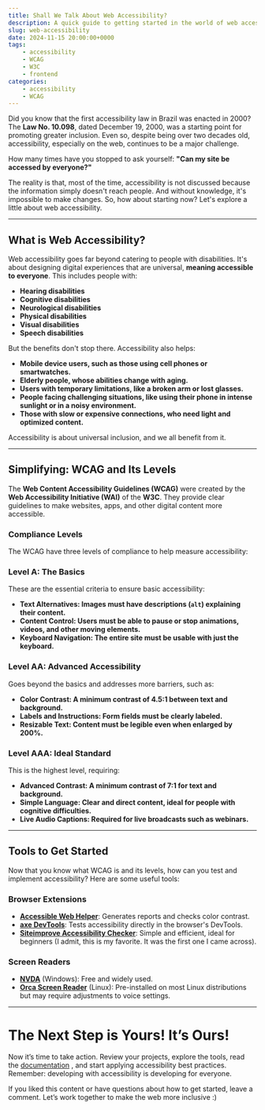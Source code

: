 ```yaml
---
title: Shall We Talk About Web Accessibility?
description: A quick guide to getting started in the world of web accessibility
slug: web-accessibility
date: 2024-11-15 20:00:00+0000
tags: 
    - accessibility
    - WCAG
    - W3C
    - frontend
categories:
    - accessibility
    - WCAG
---
```


Did you know that the first accessibility law in Brazil was enacted in 2000? The **Law No. 10.098**, dated December 19, 2000, was a starting point for promoting greater inclusion. Even so, despite being over two decades old, accessibility, especially on the web, continues to be a major challenge.

How many times have you stopped to ask yourself: **"Can my site be accessed by everyone?"**

The reality is that, most of the time, accessibility is not discussed because the information simply doesn't reach people. And without knowledge, it's impossible to make changes. So, how about starting now? Let's explore a little about web accessibility.

---

## What is Web Accessibility?

Web accessibility goes far beyond catering to people with disabilities. It's about designing digital experiences that are universal, **meaning accessible to everyone**. This includes people with:

- **Hearing disabilities**
- **Cognitive disabilities**
- **Neurological disabilities**
- **Physical disabilities**
- **Visual disabilities**
- **Speech disabilities**

But the benefits don't stop there. Accessibility also helps:

- **Mobile device users, such as those using cell phones or smartwatches.**
- **Elderly people, whose abilities change with aging.**
- **Users with temporary limitations, like a broken arm or lost glasses.**
- **People facing challenging situations, like using their phone in intense sunlight or in a noisy environment.**
- **Those with slow or expensive connections, who need light and optimized content.**

Accessibility is about universal inclusion, and we all benefit from it.

---

## Simplifying: WCAG and Its Levels

The **Web Content Accessibility Guidelines (WCAG)** were created by the **Web Accessibility Initiative (WAI)** of the **W3C**. They provide clear guidelines to make websites, apps, and other digital content more accessible.

### Compliance Levels
The WCAG have three levels of compliance to help measure accessibility:

### **Level A**: The Basics
These are the essential criteria to ensure basic accessibility:
- **Text Alternatives: Images must have descriptions (`alt`) explaining their content.**
- **Content Control: Users must be able to pause or stop animations, videos, and other moving elements.**
- **Keyboard Navigation: The entire site must be usable with just the keyboard.**

### **Level AA**: Advanced Accessibility
Goes beyond the basics and addresses more barriers, such as:
- **Color Contrast: A minimum contrast of 4.5:1 between text and background.**
- **Labels and Instructions: Form fields must be clearly labeled.**
- **Resizable Text: Content must be legible even when enlarged by 200%.**

### **Level AAA**: Ideal Standard
This is the highest level, requiring:
- **Advanced Contrast: A minimum contrast of 7:1 for text and background.**
- **Simple Language: Clear and direct content, ideal for people with cognitive difficulties.**
- **Live Audio Captions: Required for live broadcasts such as webinars.**

---

## Tools to Get Started

Now that you know what WCAG is and its levels, how can you test and implement accessibility? Here are some useful tools:

### **Browser Extensions**  
- **[Accessible Web Helper](https://chromewebstore.google.com/detail/accessible-web-helper/gdnpkbipbholkoaggmlblpbmgemddbgb)**: Generates reports and checks color contrast.
- **[axe DevTools](https://chromewebstore.google.com/detail/axe-devtools-web-accessib/lhdoppojpmngadmnindnejefpokejbdd)**: Tests accessibility directly in the browser's DevTools.
- **[Siteimprove Accessibility Checker](https://chromewebstore.google.com/detail/siteimprove-accessibility/djcglbmbegflehmbfleechkjhmedcopn)**: Simple and efficient, ideal for beginners (I admit, this is my favorite. It was the first one I came across).

### **Screen Readers**  
- **[NVDA](https://www.nvaccess.org/download/)** (Windows): Free and widely used. 
- **[Orca Screen Reader](https://help.gnome.org/users/orca/stable/index.html.en)** (Linux): Pre-installed on most Linux distributions but may require adjustments to voice settings.

---

# The Next Step is Yours! It’s Ours!

Now it’s time to take action. Review your projects, explore the tools, read the [documentation](https://www.w3.org/TR/WCAG21/) , and start applying accessibility best practices. Remember: developing with accessibility is developing for everyone.

If you liked this content or have questions about how to get started, leave a comment. Let’s work together to make the web more inclusive :)
